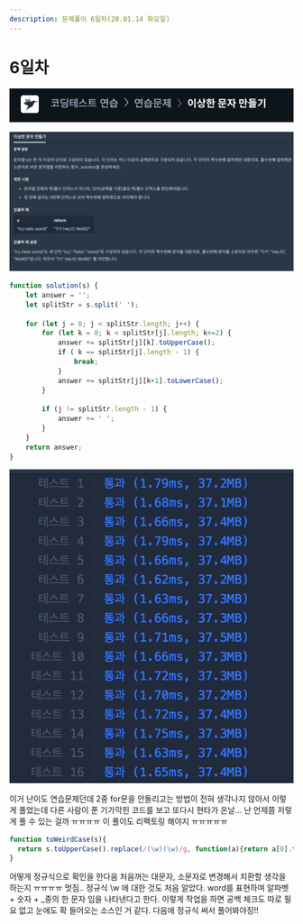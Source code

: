 ```yaml
---
description: 문제풀이 6일차(20.01.14 화요일)
---
```


# 6일차



![](../../.gitbook/assets/image%20%2824%29.png)

![](../../.gitbook/assets/image%20%2858%29.png)

```javascript
function solution(s) {
    let answer = '';
    let splitStr = s.split(' ');
    
    for (let j = 0; j < splitStr.length; j++) {
        for (let k = 0; k < splitStr[j].length; k+=2) {
            answer += splitStr[j][k].toUpperCase();
            if ( k == splitStr[j].length - 1) {
                break;
            }
            answer += splitStr[j][k+1].toLowerCase();
        }

        if (j != splitStr.length - 1) {
            answer += ' ';
        }
    }
    return answer;
}
```

![](../../.gitbook/assets/image%20%282%29.png)

이거 난이도 연습문제던데 2중 for문을 안돌리고는 방법이 전혀 생각나지 않아서 이렇게 풀었는데 다른 사람이 푼 기가막힌 코드를 보고 또다시 현타가 온날... 난 언제쯤 저렇게 풀 수 있는 걸까 ㅠㅠㅠㅠ 이 풀이도 리펙토링 해야지 ㅠㅠㅠㅠㅠ

 

```javascript
function toWeirdCase(s){
  return s.toUpperCase().replace(/(\w)(\w)/g, function(a){return a[0].toUpperCase()+a[1].toLowerCase();})
}
```

어떻게 정규식으로 확인을 한다음 처음꺼는 대문자, 소문자로 변경해서 치환할 생각을 하는지 ㅠㅠㅠㅠ 멋짐.. 정규식 \w 에 대한 것도 처음 알았다. word를 표현하며 알파벳 + 숫자 + \_중의 한 문자 임을 나타낸다고 한다.  이렇게 작업을 하면 공백 체크도 따로 필요 없고 눈에도 확 들어오는 소스인 거 같다. 다음에 정규식 써서 풀어봐야징!!




